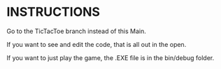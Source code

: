 # INSTRUCTIONS
Go to the TicTacToe branch instead of this Main.

If you want to see and edit the code, that is all out in the open.

If you want to just play the game, the .EXE file is in the bin/debug folder.
